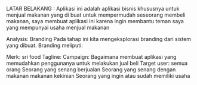 LATAR BELAKANG : Aplikasi ini adalah aplikasi bisnis khususnya untuk menjual makanan yang di buat untuk mempermudah seseorang membeli makanan, saya membuat aplikasi ini karena ingin membantu teman saya yang mempunyai usaha menjual makanan

Analysis: Branding
Pada tahap ini kita mengeksplorasi branding dari sistem yang dibuat. Branding meliputi:

Merk: sri food
Tagline: 
Campaign: Bagaimana membuat aplikasi yang memudahkan penggunanya untuk melakukan jual beli
Target user:
semua orang
Seorang yang senang berjualan
Seorang yang senang dengan makanan makanan kekinian 
Seorang yang ingin atau sudah memiliki usaha
